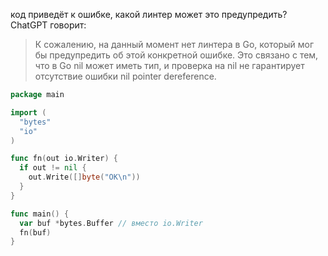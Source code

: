 код приведёт к ошибке, какой линтер может это предупредить? ChatGPT говорит:

> К сожалению, на данный момент нет линтера в Go, который мог бы предупредить об этой конкретной ошибке. Это связано с тем, что в Go nil может иметь тип, и проверка на nil не гарантирует отсутствие ошибки nil pointer dereference.

```go
package main

import (
  "bytes"
  "io"
)

func fn(out io.Writer) {
  if out != nil {
    out.Write([]byte("OK\n"))
  }
}

func main() {
  var buf *bytes.Buffer // вместо io.Writer
  fn(buf)
}
```
